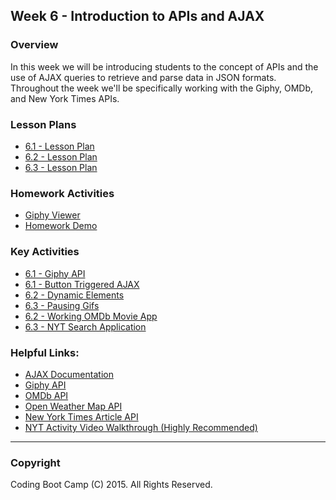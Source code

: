## Week 6 - Introduction to APIs and AJAX

### Overview
In this week we will be introducing students to the concept of APIs and the use of AJAX queries to retrieve and parse data in JSON formats. Throughout the week we'll be specifically working with the Giphy, OMDb, and New York Times APIs. 

### Lesson Plans
* [6.1 - Lesson Plan](1-Class-Content/6.1/6.1-Lessonplan.md)
* [6.2 - Lesson Plan](1-Class-Content/6.2/6.2-Lessonplan.md)
* [6.3 - Lesson Plan](1-Class-Content/6.3/6.3-Lessonplan.md)

### Homework Activities
* [Giphy Viewer](3-Homework/homework.md)
* [Homework Demo](3-Homework/homework_demo.mov)

### Key Activities
* [6.1 - Giphy API](2-Key-Activities/01-Giphy_API)
* [6.1 - Button Triggered AJAX](2-Key-Activities/02-ButtonTriggeredAJAX)
* [6.2 - Dynamic Elements](2-Key-Activities/03-DynamicElements)
* [6.3 - Pausing Gifs](2-Key-Activities/04-PausingGifs)
* [6.2 - Working OMDb Movie App](2-Key-Activities/05-WorkingMovieApp)
* [6.3 - NYT Search Application](2-Key-Activities/06-NYTSearch)

### Helpful Links:
* [AJAX Documentation](http://api.jquery.com/jquery.ajax/)
* [Giphy API](https://github.com/Giphy/GiphyAPI)
* [OMDb API](http://www.omdbapi.com/)
* [Open Weather Map API](http://openweathermap.org/api)
* [New York Times Article API](http://developer.nytimes.com/docs/read/article_search_api_v2)
* [NYT Activity Video Walkthrough (Highly Recommended)](https://youtu.be/RQTVw6XJAac?list=PLgJ8UgkiorCnCFzNp0dP0zJyeFAgstYTj)

-------

### Copyright 
Coding Boot Camp (C) 2015. All Rights Reserved.

